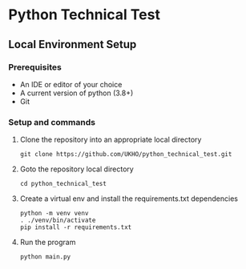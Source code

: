 # Python Technical Test

## Local Environment Setup

### Prerequisites

* An IDE or editor of your choice
* A current version of python (3.8+)
* Git

### Setup and commands

1. Clone the repository into an appropriate local directory

   `git clone https://github.com/UKHO/python_technical_test.git`
1. Goto the repository local directory

   `cd python_technical_test`
1. Create a virtual env and install the requirements.txt dependencies
    ```shell
   python -m venv venv
   . ./venv/bin/activate
   pip install -r requirements.txt
    ```
1. Run the program

   `python main.py`